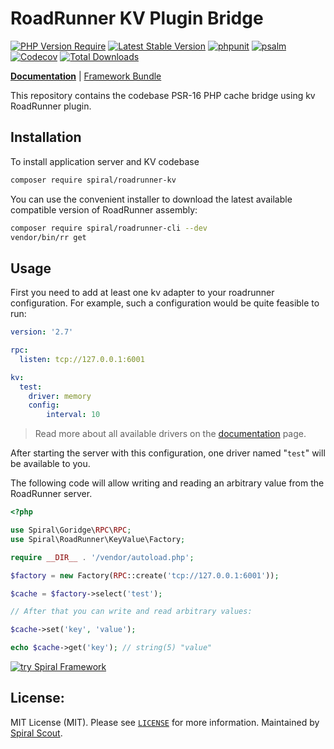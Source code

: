 # RoadRunner KV Plugin Bridge

[![PHP Version Require](https://poser.pugx.org/spiral/roadrunner-kv/require/php)](https://packagist.org/packages/spiral/roadrunner-kv)
[![Latest Stable Version](https://poser.pugx.org/spiral/roadrunner-kv/v/stable)](https://packagist.org/packages/spiral/roadrunner-kv)
[![phpunit](https://github.com/spiral/roadrunner-kv/actions/workflows/phpunit.yml/badge.svg)](https://github.com/spiral/roadrunner-kv/actions)
[![psalm](https://github.com/spiral/roadrunner-kv/actions/workflows/psalm.yml/badge.svg)](https://github.com/spiral/roadrunner-kv/actions)
[![Codecov](https://codecov.io/gh/spiral/roadrunner-kv/branch/master/graph/badge.svg)](https://codecov.io/gh/spiral/roadrunner-kv/)
[![Total Downloads](https://poser.pugx.org/spiral/roadrunner-kv/downloads)](https://packagist.org/packages/spiral/roadrunner-kv)

<b>[Documentation](https://roadrunner.dev/docs/plugins-kv/2.x/en)</b> | [Framework Bundle](https://github.com/spiral/framework)

This repository contains the codebase PSR-16 PHP cache bridge using kv RoadRunner plugin.

## Installation

To install application server and KV codebase

```bash
composer require spiral/roadrunner-kv
```

You can use the convenient installer to download the latest available compatible
version of RoadRunner assembly:

```bash
composer require spiral/roadrunner-cli --dev
vendor/bin/rr get
```

## Usage

First you need to add at least one kv adapter to your roadrunner configuration. 
For example, such a configuration would be quite feasible to run:

```yaml
version: '2.7'

rpc:
  listen: tcp://127.0.0.1:6001

kv:
  test:
    driver: memory
    config:
        interval: 10
```

> Read more about all available drivers on the 
> [documentation](https://roadrunner.dev/docs) page.

After starting the server with this configuration, one driver named "`test`" 
will be available to you.

The following code will allow writing and reading an arbitrary value from the 
RoadRunner server.

```php
<?php

use Spiral\Goridge\RPC\RPC;
use Spiral\RoadRunner\KeyValue\Factory;

require __DIR__ . '/vendor/autoload.php';

$factory = new Factory(RPC::create('tcp://127.0.0.1:6001'));

$cache = $factory->select('test');

// After that you can write and read arbitrary values:

$cache->set('key', 'value');

echo $cache->get('key'); // string(5) "value"
```

<a href="https://spiral.dev/">
<img src="https://user-images.githubusercontent.com/773481/220979012-e67b74b5-3db1-41b7-bdb0-8a042587dedc.jpg" alt="try Spiral Framework" />
</a>

## License:

MIT License (MIT). Please see [`LICENSE`](./LICENSE) for more information. Maintained by [Spiral Scout](https://spiralscout.com).
